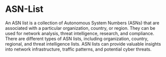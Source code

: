 # ASN-List

An ASN list is a collection of Autonomous System Numbers (ASNs) that are associated with a particular organization, country, or region. They can be used for network analysis, threat intelligence, research, and compliance. There are different types of ASN lists, including organization, country, regional, and threat intelligence lists. ASN lists can provide valuable insights into network infrastructure, traffic patterns, and potential cyber threats.
